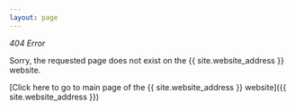 ```yaml
---
layout: page
---
```


*404 Error*

Sorry, the requested page does not exist on the {{ site.website_address }} website.

[Click here to go to main page of the {{ site.website_address }} website]({{ site.website_address }})

